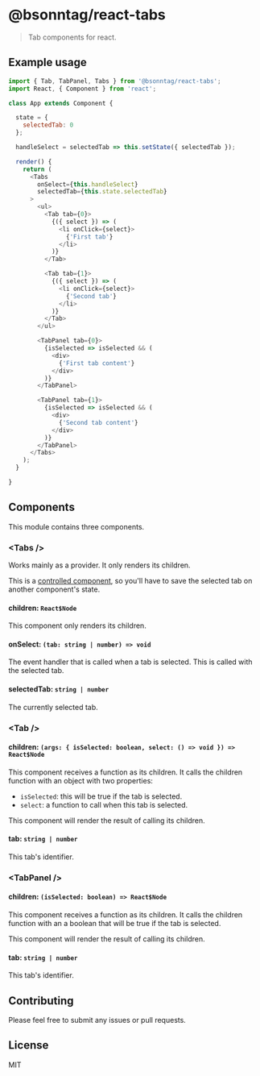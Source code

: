 # @bsonntag/react-tabs

> Tab components for react.

## Example usage

```js
import { Tab, TabPanel, Tabs } from '@bsonntag/react-tabs';
import React, { Component } from 'react';

class App extends Component {

  state = {
    selectedTab: 0
  };

  handleSelect = selectedTab => this.setState({ selectedTab });

  render() {
    return (
      <Tabs
        onSelect={this.handleSelect}
        selectedTab={this.state.selectedTab}
      >
        <ul>
          <Tab tab={0}>
            {({ select }) => (
              <li onClick={select}>
                {'First tab'}
              </li>
            )}
          </Tab>

          <Tab tab={1}>
            {({ select }) => (
              <li onClick={select}>
                {'Second tab'}
              </li>
            )}
          </Tab>
        </ul>

        <TabPanel tab={0}>
          {isSelected => isSelected && (
            <div>
              {'First tab content'}
            </div>
          )}
        </TabPanel>

        <TabPanel tab={1}>
          {isSelected => isSelected && (
            <div>
              {'Second tab content'}
            </div>
          )}
        </TabPanel>
      </Tabs>
    );
  }

}
```

## Components

This module contains three components.

### &lt;Tabs /&gt;

Works mainly as a provider. It only renders its children.

This is a
[controlled component](https://reactjs.org/docs/forms.html#controlled-components),
so you'll have to save the selected tab on another component's state.

#### children: `React$Node`

This component only renders its children.

#### onSelect: `(tab: string | number) => void`

The event handler that is called when a tab is selected.
This is called with the selected tab.

#### selectedTab: `string | number`

The currently selected tab.

### &lt;Tab /&gt;

#### children: `(args: { isSelected: boolean, select: () => void }) => React$Node`

This component receives a function as its children.
It calls the children function with an object with two properties:

- `isSelected`: this will be true if the tab is selected.
- `select`: a function to call when this tab is selected.

This component will render the result of calling its children.

#### tab: `string | number`

This tab's identifier.

### &lt;TabPanel /&gt;

#### children: `(isSelected: boolean) => React$Node`

This component receives a function as its children.
It calls the children function with an a boolean
that will be true if the tab is selected.

This component will render the result of calling its children.

#### tab: `string | number`

This tab's identifier.

## Contributing

Please feel free to submit any issues or pull requests.

## License

MIT

